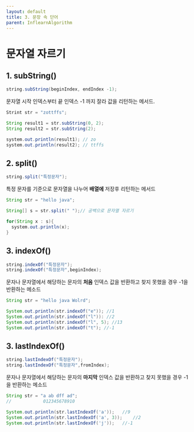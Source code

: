 ```yaml
---
layout: default
title: 3. 문장 속 단어
parent: InflearnAlgorithm
---
```


# 문자열 자르기
  

## 1. subString()
  
``` java
string.subString(beginIndex, endIndex -1); 
```  

  문자열 시작 인덱스부터 끝 인덱스 -1 까지 잘라 값을 리턴하는 메서드. 
  
  

~~~ java
Strint str = "zottffs";

String result1 = str.subString(0, 2); 
String result2 = str.subString(2); 

system.out.println(result1); // zo
system.out.println(result2); // ttffs
~~~
  
## 2. split()
``` java
string.split("특정문자");
```
  
특정 문자를 기준으로 문자열을 나누어 **배열에** 저장후 리턴하는 메서드 
  
  
  ``` java
  String str = "hello java";

  String[] s = str.split(" ");// 공백으로 문자열 자르기 

  for(String x : s){
    system.out.println(x); 
  }
  ```

## 3. indexOf()
``` java
string.indexOf("특정문자");
string.indexOf("특정문자",beginIndex); 
```

문자나 문자열에서 해당하는 문자의 **처음** 인덱스 값을 반환하고 찾지 못했을 경우 -1을 반환하는 메소드


  ``` java
  String str = "hello java Wolrd";

  System.out.println(str.indexOf("e")); //1
  System.out.println(str.indexOf("l")): //2
  System.out.println(str.indexOf("l", 5); //13
  System.out.println(str.indexOf("t"); //-1
  ```

## 3. lastIndexOf()
``` java
string.lastIndexOf("특정문자");
string.lastIndexOf("특정문자",fromIndex); 
```

문자나 문자열에서 해당하는 문자의 **마지막** 인덱스 값을 반환하고 찾지 못했을 경우 -1을 반환하는 메소드


``` java
String str = "a ab dff ad";
//            012345678910

System.out.println(str.lastIndexOf('a'));   //9
System.out.println(str.lastIndexOf('a', 3));    //2
System.out.println(str.lastIndexOf('j'));   //-1
```